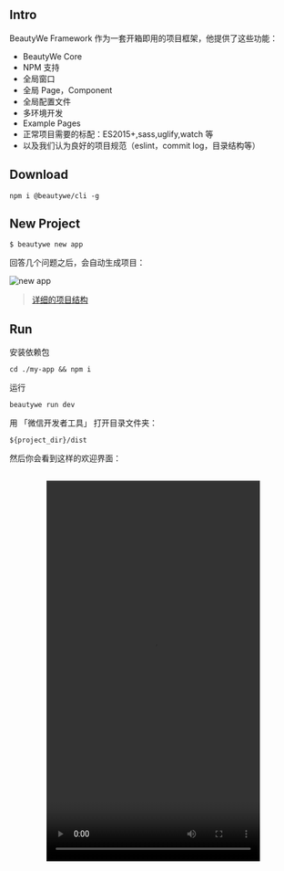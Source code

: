 ## Intro

BeautyWe Framework 作为一套开箱即用的项目框架，他提供了这些功能：

* BeautyWe Core
* NPM 支持
* 全局窗口
* 全局 Page，Component
* 全局配置文件
* 多环境开发
* Example Pages
* 正常项目需要的标配：ES2015+,sass,uglify,watch 等
* 以及我们认为良好的项目规范（eslint，commit log，目录结构等）

## Download
```shell
npm i @beautywe/cli -g
```

## New Project
```shell
$ beautywe new app
```

回答几个问题之后，会自动生成项目：

![new app](../../../assets/svg/new-app.svg)

> [详细的项目结构](/contents/framework/structure.md)

## Run
安装依赖包
```shell
cd ./my-app && npm i
```

运行
```shell
beautywe run dev
```

用 「微信开发者工具」 打开目录文件夹：
```shell
${project_dir}/dist
```

然后你会看到这样的欢迎界面：

<div style="display: flex; justify-content:center; margin: 30px 0">
    <video width="375" height="667" controls autoplay>
        <source src="../../assets/videos/welcome.mov" type="video/mp4">
    </video>
</div>

